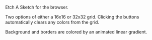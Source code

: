 Etch A Sketch for the browser.

Two options of either a 16x16 or 32x32 grid. Clicking the buttons automatically clears any colors from the grid.

Background and borders are colored by an animated linear gradient.